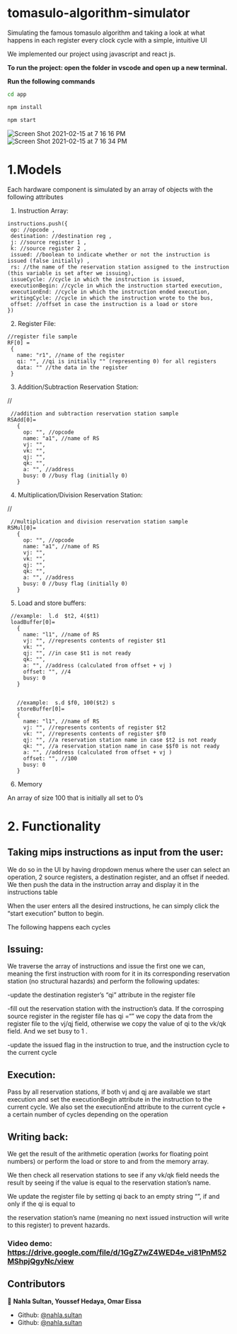 # tomasulo-algorithm-simulator
Simulating the famous tomasulo algorithm and taking a look at what happens in each register every clock cycle with a simple, intuitive UI



We implemented our project using javascript and react js. 

**To run the project: open the folder in vscode and open up a new terminal.**

**Run the following commands**

```sh
cd app

npm install

npm start
```

![Screen Shot 2021-02-15 at 7 16 16 PM](https://user-images.githubusercontent.com/46445279/107977322-9429b800-6fc3-11eb-829d-e338a7aed63d.png)
![Screen Shot 2021-02-15 at 7 16 34 PM](https://user-images.githubusercontent.com/46445279/107977339-9be95c80-6fc3-11eb-9884-6098e69500e5.png)




# 1.Models

Each hardware component is simulated by an array of objects with the following attributes



1. Instruction Array:	


```
instructions.push({
 op: //opcode ,
 destination: //destination reg ,
 j: //source register 1 ,
 k: //source register 2 ,
 issued: //boolean to indicate whether or not the instruction is issued (false initially) ,
 rs: //the name of the reservation station assigned to the instruction (this variable is set after we issuing),
 issueCycle: //cycle in which the instruction is issued,
 executionBegin: //cycle in which the instruction started execution,
 executionEnd: //cycle in which the instruction ended execution,
 writingCycle: //cycle in which the instruction wrote to the bus,
 offset: //offset in case the instruction is a load or store
})

```



2. Register File:

	


```
//register file sample
RF[0] =
 {
   name: "r1", //name of the register
   qi: "", //qi is initially "" (representing 0) for all registers
   data: "" //the data in the register
 }

```



3. Addition/Subtraction Reservation Station:

//


```
 //addition and subtraction reservation station sample
RSAdd[0]=
   {
     op: "", //opcode
     name: "a1", //name of RS
     vj: "",
     vk: "",
     qj: "",
     qk: "",
     a: "", //address
     busy: 0 //busy flag (initially 0)
   }

```



4. Multiplication/Division Reservation Station:

//


```
 //multiplication and division reservation station sample
RSMul[0]=
   {
     op: "", //opcode
     name: "a1", //name of RS
     vj: "",
     vk: "",
     qj: "",
     qk: "",
     a: "", //address
     busy: 0 //busy flag (initially 0)
   }

```



5. Load and store buffers:


```
 //example:  l.d  $t2, 4($t1)
 loadBuffer[0]=
   {
     name: "l1", //name of RS
     vj: "", //represents contents of register $t1
     vk: "",
     qj: "", //in case $t1 is not ready
     qk: "",
     a: "", //address (calculated from offset + vj )
     offset: "", //4
     busy: 0
   }


   //example:  s.d $f0, 100($t2) s
   storeBuffer[0]=
   {
     name: "l1", //name of RS
     vj: "", //represents contents of register $t2
     vk: "", //represents contents of register $f0
     qj: "", //a reservation station name in case $t2 is not ready
     qk: "", //a reservation station name in case $$f0 is not ready
     a: "", //address (calculated from offset + vj )
     offset: "", //100
     busy: 0
   }

```



6. Memory

An array of size 100 that is initially all set to 0’s


# 2. Functionality


## Taking mips instructions as input from the user:

We do so in the UI by having dropdown menus where the user can select an operation, 2 source registers, a destination register, and an offset if needed. We then push the data in the instruction array and display it in the instructions table

When the user enters all the desired instructions, he can simply click the “start execution” button to begin.

The following happens each cycles


## Issuing: 

We traverse the array of instructions and issue the first one we can, meaning the first instruction with room for it in its corresponding reservation station (no structural hazards) and perform the following updates:

-update the destination register’s “qi” attribute in the register file

-fill out the reservation station with the instruction’s data. If the corrosping source register in the register file has qi =“” we copy the data from the register file to the vj/qj field, otherwise we copy the value of qi to the vk/qk field. And we set busy to 1 .

-update the issued flag in the instruction to true, and the instruction cycle to the current cycle


## Execution: 

Pass by all reservation stations, if both vj and qj are available we start execution and set the executionBegin attribute in the instruction to the current cycle. We also set the executionEnd attribute to the current cycle + a certain number of cycles depending on the operation


## Writing back: 

We get the result of the arithmetic operation (works for floating point numbers) or perform the load or store to and from the memory array.   

We then check all reservation stations to see if any vk/qk field needs the result by seeing if the value is equal to the reservation station’s name. 

We update the register file by setting qi back to an empty string “”, if and only if the qi is equal to 

the reservation station’s name (meaning no next issued instruction will write to this register) to prevent hazards. 


### Video demo: https://drive.google.com/file/d/1GgZ7wZ4WED4e_vi81PnM52MShpjQgyNc/view

## Contributors

👤 **Nahla Sultan, Youssef Hedaya, Omar Eissa**

* Github: [@nahla.sultan](https://github.com/nahla.sultan)
* Github: [@nahla.sultan](https://github.com/FONS127)
